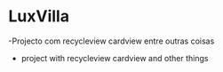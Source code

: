 # LuxVilla
-Projecto com recycleview cardview entre outras coisas
- project with recycleview cardview and other things
